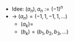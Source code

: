 - Idee: $\left(a_{n}\right),a_{n}:=\left(-1\right)^{n}$
- -> $\left(a_{n}\right)=\left(-1,1,-1,1,...\right)$
	- $\left(a_{k}\right)=$
	- $\left(b_{k}\right)=\left(b_1,b_2,b_3,...\right)$